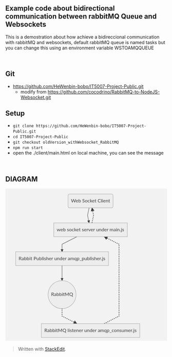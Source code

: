 ## Example code about bidirectional communication between rabbitMQ Queue and Websockets

This is a demostration about how achieve a bidireccional communication with rabbitMQ and websockets,
default rabbitMQ queue is named tasks but you can change this using an environment variable WSTOAMQQUEUE

<br>

## Git
* https://github.com/HeWenbin-bobo/IT5007-Project-Public.git
    * modify from https://github.com/cocodrino/RabbitMQ-to-NodeJS-Websocket.git

## Setup
* ```git clone https://github.com/HeWenbin-bobo/IT5007-Project-Public.git```
* ```cd IT5007-Project-Public```
* ```git checkout oldVersion_withWebsocket_RabbitMQ```
* ```npm run start```
* open the ./client/main.html on local machine, you can see the message

<br>

## DIAGRAM

![enter image description here](https://github.com/HeWenbin-bobo/IT5007-Project-Public/blob/oldVersion_withWebsocket_RabbitMQ/images/graph.png?raw=true)

> Written with [StackEdit](https://stackedit.io/).
